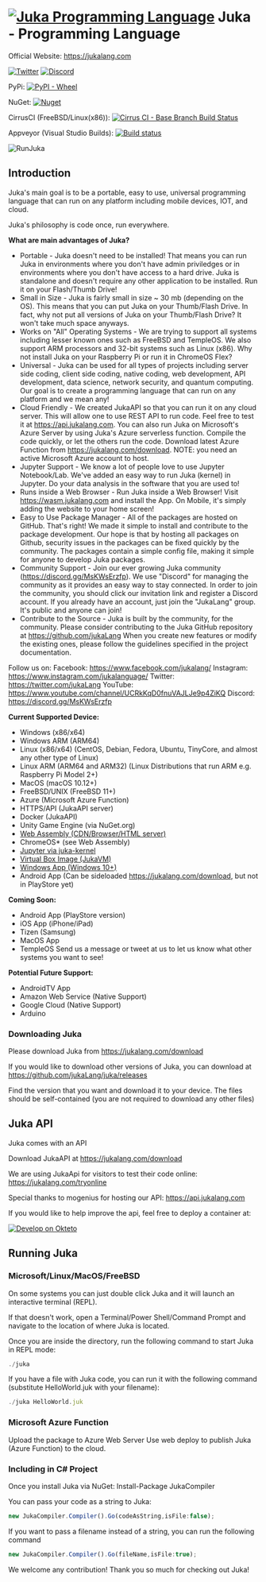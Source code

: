 # [![Juka Programming Language](https://user-images.githubusercontent.com/11934545/192074923-24c8cfb9-12fc-48c4-8faa-2bbc4c187d83.png)](https://jukalang.com) Juka - Programming Language

Official Website: https://jukalang.com

[![Twitter](https://img.shields.io/twitter/follow/jukaLang.svg?style=social)](https://twitter.com/jukaLang)
[![Discord](https://img.shields.io/discord/975787212954275910)](https://discord.gg/MsKWsErzfp)

PyPi: [![PyPI - Wheel](https://img.shields.io/pypi/wheel/juka-kernel)](https://pypi.org/project/juka-kernel/)

NuGet: [![Nuget](https://img.shields.io/nuget/dt/JukaCompiler)](https://www.nuget.org/packages/JukaCompiler)

CirrusCI (FreeBSD/Linux(x86)): [![Cirrus CI - Base Branch Build Status](https://img.shields.io/cirrus/github/jukaLang/Juka)](https://cirrus-ci.com/github/jukaLang/Juka)

Appveyor (Visual Studio Builds): [![Build status](https://ci.appveyor.com/api/projects/status/nmjmm04xhryx8p54?svg=true)](https://ci.appveyor.com/project/TheAndreiM/juka)

![RunJuka](https://user-images.githubusercontent.com/11934545/192074454-cbcf94d9-1f39-4198-991d-c4f941840395.gif)

## Introduction

Juka's main goal is to be a portable, easy to use, universal programming language that can run on any platform including mobile devices, IOT, and cloud.

Juka's philosophy is code once, run everywhere.

__What are main advantages of Juka?__
- Portable - Juka doesn't need to be installed! That means you can run Juka in environments where you don't have admin priviledges or in environments where you don't have access to a hard drive. Juka is standalone and doesn't require any other application to be installed. Run it on your Flash/Thumb Drive!
- Small in Size - Juka is fairly small in size ~ 30 mb (depending on the OS). This means that you can put Juka on your Thumb/Flash Drive. In fact, why not put all versions of Juka on your Thumb/Flash Drive? It won't take much space anyways.
- Works on "All" Operating Systems - We are trying to support all systems including lesser known ones such as FreeBSD and TempleOS. We also support ARM processors and 32-bit systems such as Linux (x86). Why not install Juka on your Raspberry Pi or run it in ChromeOS Flex? 
- Universal - Juka can be used for all types of projects including server side coding, client side coding, native coding, web development, API development, data science, network security, and quantum computing. Our goal is to create a programming language that can run on any platform and we mean any!
- Cloud Friendly - We created JukaAPI so that you can run it on any cloud server. This will allow one to use REST API to run code. Feel free to test it at https://api.jukalang.com. You can also run Juka on Microsoft's Azure Server by using Juka's Azure serverless function. Compile the code quickly, or let the others run the code. Download latest Azure Function from https://jukalang.com/download.
NOTE: you need an active Microsoft Azure account to host.
- Jupyter Support - We know a lot of people love to use Jupyter Notebook/Lab. We've added an easy way to run Juka (kernel) in Jupyter. Do your data analysis in the software that you are used to!
- Runs inside a Web Browser - Run Juka inside a Web Browser! Visit https://wasm.jukalang.com and install the App. On Mobile, it's simply adding the website to your home screen!
- Easy to Use Package Manager - All of the packages are hosted on GitHub. That's right! We made it simple to install and contribute to the package development. Our hope is that by hosting all packages on Github, security issues in the packages can be fixed quickly by the community. The packages contain a simple config file, making it simple for anyone to develop Juka packages.
- Community Support - Join our ever growing Juka community (https://discord.gg/MsKWsErzfp). We use "Discord" for managing the community as it provides an easy way to stay connected. In order to join the community, you should click our invitation link and register a Discord account. If you already have an account, just join the "JukaLang" group. It's public and anyone can join!
- Contribute to the Source - Juka is built by the community, for the community. Please consider contributing to the Juka GitHub repository at https://github.com/jukaLang When you create new features or modify the existing ones, please follow the guidelines specified in the project documentation.


Follow us on:
Facebook: https://www.facebook.com/jukalang/
Instagram: https://www.instagram.com/jukalanguage/
Twitter: https://twitter.com/jukaLang
YouTube: https://www.youtube.com/channel/UCRkKqD0fnuVAJLJe9p4ZiKQ
Discord: https://discord.gg/MsKWsErzfp

__Current Supported Device:__
- Windows (x86/x64)
- Windows ARM (ARM64)
- Linux (x86/x64) (CentOS, Debian, Fedora, Ubuntu, TinyCore, and almost any other type of Linux)
- Linux ARM (ARM64 and ARM32) (Linux Distributions that run ARM e.g. Raspberry Pi Model 2+)
- MacOS (macOS 10.12+)
- FreeBSD/UNIX (FreeBSD 11+)
- Azure (Microsoft Azure Function)
- HTTPS/API (JukaAPI server)
- Docker (JukaAPI)
- Unity Game Engine (via NuGet.org) 
- [Web Assembly (CDN/Browser/HTML server)](https://github.com/jukaLang/juka-webassembly)
- ChromeOS* (see Web Assembly)
- [Jupyter via juka-kernel](https://github.com/jukaLang/juka-kernel)
- [Virtual Box Image (JukaVM)](https://github.com/jukaLang/jukaVM)
- [Windows App (Windows 10+)](https://github.com/jukaLang/JukaApp)
- Android App (Can be sideloaded https://jukalang.com/download, but not in PlayStore yet)

**__Coming Soon:__**
- Android App (PlayStore version)
- iOS App (iPhone/iPad)
- Tizen (Samsung)
- MacOS App
- TempleOS
Send us a message or tweet at us to let us know what other systems you want to see!

__Potential Future Support:__
- AndroidTV App
- Amazon Web Service (Native Support)
- Google Cloud (Native Support)
- Arduino

### Downloading Juka

Please download Juka from https://jukalang.com/download

If you would like to download other versions of Juka, you can download at https://github.com/jukaLang/juka/releases

Find the version that you want and download it to your device. 
The files should be self-contained (you are not required to download any other files)

## Juka API

Juka comes with an API

Download JukaAPI at https://jukalang.com/download

We are using JukaApi for visitors to test their code online: https://jukalang.com/tryonline

Special thanks to mogenius for hosting our API:
https://api.jukalang.com

If you would like to help improve the api, feel free to deploy a container at:

[![Develop on Okteto](https://okteto.com/develop-okteto.svg)](https://cloud.okteto.com/deploy?repository=https://github.com/jukalang/juka&branch=master)


## Running Juka


### Microsoft/Linux/MacOS/FreeBSD

On some systems you can just double click Juka and it will launch an interactive terminal (REPL).

If that doesn't work, open a Terminal/Power Shell/Command Prompt and navigate to the location of where Juka is located.

Once you are inside the directory, run the following command to start Juka in REPL mode:
```jsx
./juka
```

If you have a file with Juka code, you can run it with the following command (substitute HelloWorld.juk with your filename):

```jsx
./juka HelloWorld.juk
```

### Microsoft Azure Function

Upload the package to Azure Web Server
Use web deploy to publish Juka (Azure Function) to the cloud.

### Including in C# Project

Once you install Juka via NuGet: Install-Package JukaCompiler

You can pass your code as a string to Juka:

```jsx
new JukaCompiler.Compiler().Go(codeAsString,isFile:false);
```

If you want to pass a filename instead of a string, you can run the following command
```jsx
new JukaCompiler.Compiler().Go(fileName,isFile:true);
```

We welcome any contribution! Thank you so much for checking out Juka!

